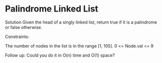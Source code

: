 #  Palindrome Linked List

Solution
Given the head of a singly linked list, return true if it is a palindrome or false otherwise.

Constraints:

The number of nodes in the list is in the range [1, 105].
0 <= Node.val <= 9


Follow up: Could you do it in O(n) time and O(1) space?
